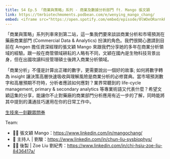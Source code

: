 ```yaml
---
title: S4 Ep.5 「商業與策略」系列 - 商業及數據分析部門 ft. Mango 張文穎
link: https://tmrbiotechmoments.podbean.com/e/wenying_mango_chang/
embed: <iframe src="https://open.spotify.com/embed/episode/0lWOeORarnkRLha9k2dNHd" width="100%" height="232" frameborder="0" allowtransparency="true" allow="encrypted-media"></iframe>
---
```


「商業與策略」系列列車來到第二站，這一集我們要來談談商業分析和市場預測在藥廠商業部門 (Commercial Data & Analytics) 扮演的角色。我們很開心邀請到目前在 Amgen 擔任資深經理的張文穎 Mango 來跟我們分享她的多年在商業分析領域的經驗。跟一般在商管領域耕耘的人略有不同，文穎在國內是生物科技背景出身，但在出國攻讀科技管理碩士後跨入商業分析領域。

「商業分析」不僅是計算出正確的數字，更需要說出一個好的故事; 如何將數字轉為 insight 讓決策高層快速吸收與理解風險是商業分析的必修寶典。當市場預測數字和高層預期不符時，分析者應該如何應對？業界常聽到的 life-cycle management, primary & secondary analytics 等專業術語又代表什麼？希望文穎這集的分享，能讓你不止對藥廠的商業部門分析應用有近一步的了解，同時能將其中提到的溝通技巧運用在你的日常工作中。

[生技來一刻觀眾問券](https://forms.gle/1fNKfAGTCF2vyh8Y8)

Team:

- 🧑‍🔬 張文穎 Mango：<https://www.linkedin.com/in/mangochang/>
- 🎤 主持人 | 劉駿：<https://www.linkedin.com/in/chun-liu-sysbiophys/>
- 👩‍💻 後製 | Zoe Liu 劉紀秀：<https://www.linkedin.com/in/chi-hsiu-zoe-liu-8436417a/>

